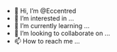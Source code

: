 - 👋 Hi, I’m @Eccentred
- 👀 I’m interested in ...
- 🌱 I’m currently learning ...
- 💞️ I’m looking to collaborate on ...
- 📫 How to reach me ...

<!---
Eccentred/Eccentred is a ✨ special ✨ repository because its `README.md` (this file) appears on your GitHub profile.
You can click the Preview link to take a look at your changes.
--->
